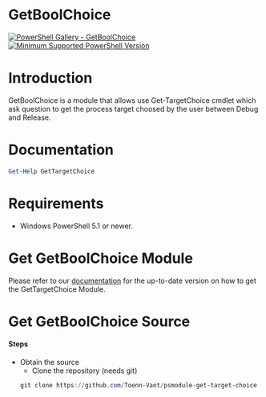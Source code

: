 # GetBoolChoice

[![PowerShell Gallery - GetBoolChoice](https://img.shields.io/badge/PowerShell%20Gallery-GetBoolChoice-blue.svg)](https://www.powershellgallery.com/packages/GetTargetChoice)
[![Minimum Supported PowerShell Version](https://img.shields.io/badge/PowerShell-5.1-blue.svg)](https://github.com/Toenn-Vaot/psmodule-get-target-choice)

Introduction
============
GetBoolChoice is a module that allows use Get-TargetChoice cmdlet which ask question to get the process target choosed by the user between Debug and Release.

Documentation
=============

```powershell
Get-Help GetTargetChoice
```

Requirements
============

- Windows PowerShell 5.1 or newer.

Get GetBoolChoice Module
========================

Please refer to our [documentation](https://www.powershellgallery.com/packages/GetTargetChoice/) for the up-to-date version on how to get the GetTargetChoice Module.

Get GetBoolChoice Source
========================

#### Steps
* Obtain the source
    - Clone the repository (needs git)
    ```powershell
    git clone https://github.com/Toenn-Vaot/psmodule-get-target-choice
    ```
